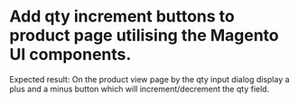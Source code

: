 # Add qty increment buttons to product page utilising the Magento UI components.
Expected result:
On the product view page by the qty input dialog display a plus and a minus button which will increment/decrement the qty field.
